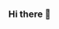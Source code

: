 ### Hi there 👋

<!--
**Abhishekkandari96/Abhishekkandari96** is a ✨ _special_ ✨ repository because its `README.md` (this file) appears on your GitHub profile.

-->
